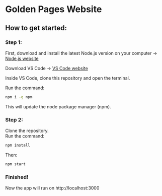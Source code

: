 # Golden Pages Website

## How to get started:

### Step 1:
First, download and install the latest Node.js version on your computer -> [Node.js website](https://nodejs.org/en/)  

Download VS Code -> [VS Code website](https://code.visualstudio.com/)  

Inside VS Code, clone this repository and open the terminal.  

Run the command:
```bash
npm i -g npm
```
This will update the node package manager (npm).

### Step 2:
Clone the repository.  
Run the command:
```bash
npm install
```
Then:
```bash
npm start
```

### Finished!
Now the app will run on http://localhost:3000
